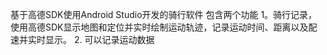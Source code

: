 基于高德SDK使用Android Studio开发的骑行软件
包含两个功能
1。骑行记录，使用高德SDK显示地图和定位并实时绘制运动轨迹，记录运动时间、距离以及配速并实时显示。
2. 可以记录运动数据

